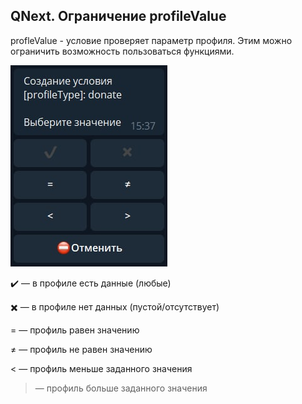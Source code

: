 ## QNext. Ограничение profileValue

profleValue - условие проверяет параметр профиля. Этим можно ограничить возможность пользоваться функциями.

![](./1.png)

✔️ — в профиле есть данные (любые)

✖️ — в профиле нет данных (пустой/отсутствует)

= — профиль равен значению

≠ — профиль не равен значению

< — профиль меньше заданного значения

> — профиль больше заданного значения





